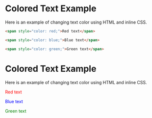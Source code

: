 # Colored Text Example

Here is an example of changing text color using HTML and inline CSS.

```html
<span style="color: red;">Red text</span>

<span style="color: blue;">Blue text</span>

<span style="color: green;">Green text</span>
```
# Colored Text Example

Here is an example of changing text color using HTML and inline CSS.

<span style="color: red;">Red text</span>

<span style="color: blue;">Blue text</span>

<span style="color: green;">Green text</span>
